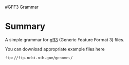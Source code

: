 #GFF3 Grammar

# Summary

A simple grammar for [gff3](http://gmod.org/wiki/GFF3)  (Generic Feature Format 3) files.

You can download appropriate example files here

`ftp://ftp.ncbi.nih.gov/genomes/`




